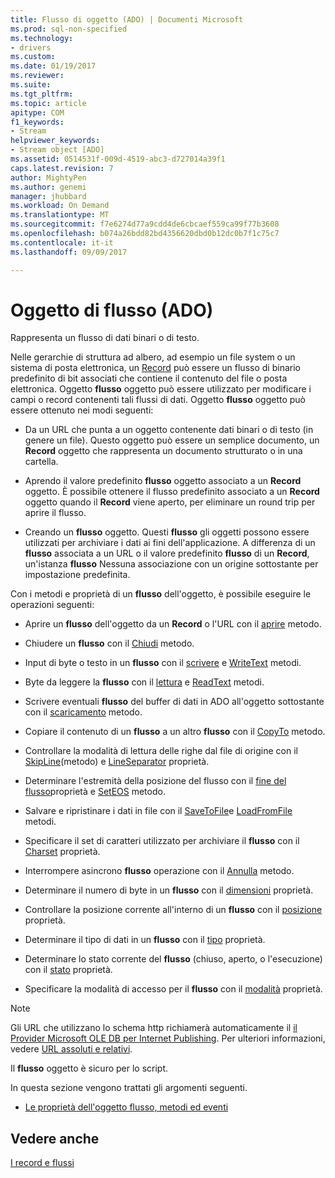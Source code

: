 ```yaml
---
title: Flusso di oggetto (ADO) | Documenti Microsoft
ms.prod: sql-non-specified
ms.technology:
- drivers
ms.custom: 
ms.date: 01/19/2017
ms.reviewer: 
ms.suite: 
ms.tgt_pltfrm: 
ms.topic: article
apitype: COM
f1_keywords:
- Stream
helpviewer_keywords:
- Stream object [ADO]
ms.assetid: 0514531f-009d-4519-abc3-d727014a39f1
caps.latest.revision: 7
author: MightyPen
ms.author: genemi
manager: jhubbard
ms.workload: On Demand
ms.translationtype: MT
ms.sourcegitcommit: f7e6274d77a9cdd4de6cbcaef559ca99f77b3608
ms.openlocfilehash: b074a26bdd82bd4356620dbd0b12dc0b7f1c75c7
ms.contentlocale: it-it
ms.lasthandoff: 09/09/2017

---
```

# <a name="stream-object-ado"></a>Oggetto di flusso (ADO)
Rappresenta un flusso di dati binari o di testo.  
  
 Nelle gerarchie di struttura ad albero, ad esempio un file system o un sistema di posta elettronica, un [Record](../../../ado/reference/ado-api/record-object-ado.md) può essere un flusso di binario predefinito di bit associati che contiene il contenuto del file o posta elettronica. Oggetto **flusso** oggetto può essere utilizzato per modificare i campi o record contenenti tali flussi di dati. Oggetto **flusso** oggetto può essere ottenuto nei modi seguenti:  
  
-   Da un URL che punta a un oggetto contenente dati binari o di testo (in genere un file). Questo oggetto può essere un semplice documento, un **Record** oggetto che rappresenta un documento strutturato o in una cartella.  
  
-   Aprendo il valore predefinito **flusso** oggetto associato a un **Record** oggetto. È possibile ottenere il flusso predefinito associato a un **Record** oggetto quando il **Record** viene aperto, per eliminare un round trip per aprire il flusso.  
  
-   Creando un **flusso** oggetto. Questi **flusso** gli oggetti possono essere utilizzati per archiviare i dati ai fini dell'applicazione. A differenza di un **flusso** associata a un URL o il valore predefinito **flusso** di un **Record**, un'istanza **flusso** Nessuna associazione con un origine sottostante per impostazione predefinita.  
  
 Con i metodi e proprietà di un **flusso** dell'oggetto, è possibile eseguire le operazioni seguenti:  
  
-   Aprire un **flusso** dell'oggetto da un **Record** o l'URL con il [aprire](../../../ado/reference/ado-api/open-method-ado-stream.md) metodo.  
  
-   Chiudere un **flusso** con il [Chiudi](../../../ado/reference/ado-api/close-method-ado.md) metodo.  
  
-   Input di byte o testo in un **flusso** con il [scrivere](../../../ado/reference/ado-api/write-method.md) e [WriteText](../../../ado/reference/ado-api/writetext-method.md) metodi.  
  
-   Byte da leggere la **flusso** con il [lettura](../../../ado/reference/ado-api/read-method.md) e [ReadText](../../../ado/reference/ado-api/readtext-method.md) metodi.  
  
-   Scrivere eventuali **flusso** del buffer di dati in ADO all'oggetto sottostante con il [scaricamento](../../../ado/reference/ado-api/flush-method-ado.md) metodo.  
  
-   Copiare il contenuto di un **flusso** a un altro **flusso** con il [CopyTo](../../../ado/reference/ado-api/copyto-method-ado.md) metodo.  
  
-   Controllare la modalità di lettura delle righe dal file di origine con il [SkipLine](../../../ado/reference/ado-api/skipline-method.md)(metodo) e [LineSeparator](../../../ado/reference/ado-api/lineseparator-property-ado.md) proprietà.  
  
-   Determinare l'estremità della posizione del flusso con il [fine del flusso](../../../ado/reference/ado-api/eos-property.md)proprietà e [SetEOS](../../../ado/reference/ado-api/seteos-method.md) metodo.  
  
-   Salvare e ripristinare i dati in file con il [SaveToFile](../../../ado/reference/ado-api/savetofile-method.md)e [LoadFromFile](../../../ado/reference/ado-api/loadfromfile-method-ado.md) metodi.  
  
-   Specificare il set di caratteri utilizzato per archiviare il **flusso** con il [Charset](../../../ado/reference/ado-api/charset-property-ado.md) proprietà.  
  
-   Interrompere asincrono **flusso** operazione con il [Annulla](../../../ado/reference/ado-api/cancel-method-ado.md) metodo.  
  
-   Determinare il numero di byte in un **flusso** con il [dimensioni](../../../ado/reference/ado-api/size-property-ado-stream.md) proprietà.  
  
-   Controllare la posizione corrente all'interno di un **flusso** con il [posizione](../../../ado/reference/ado-api/position-property-ado.md) proprietà.  
  
-   Determinare il tipo di dati in un **flusso** con il [tipo](../../../ado/reference/ado-api/type-property-ado-stream.md) proprietà.  
  
-   Determinare lo stato corrente del **flusso** (chiuso, aperto, o l'esecuzione) con il [stato](../../../ado/reference/ado-api/state-property-ado.md) proprietà.  
  
-   Specificare la modalità di accesso per il **flusso** con il [modalità](../../../ado/reference/ado-api/mode-property-ado.md) proprietà.  
  
> [!NOTE]
>  Gli URL che utilizzano lo schema http richiamerà automaticamente il [il Provider Microsoft OLE DB per Internet Publishing](../../../ado/guide/appendixes/microsoft-ole-db-provider-for-internet-publishing.md). Per ulteriori informazioni, vedere [URL assoluti e relativi](../../../ado/guide/data/absolute-and-relative-urls.md).  
  
 Il **flusso** oggetto è sicuro per lo script.  
  
 In questa sezione vengono trattati gli argomenti seguenti.  
  
-   [Le proprietà dell'oggetto flusso, metodi ed eventi](../../../ado/reference/ado-api/stream-object-properties-methods-and-events.md)  
  
## <a name="see-also"></a>Vedere anche  
 [I record e flussi](../../../ado/guide/data/records-and-streams.md)

